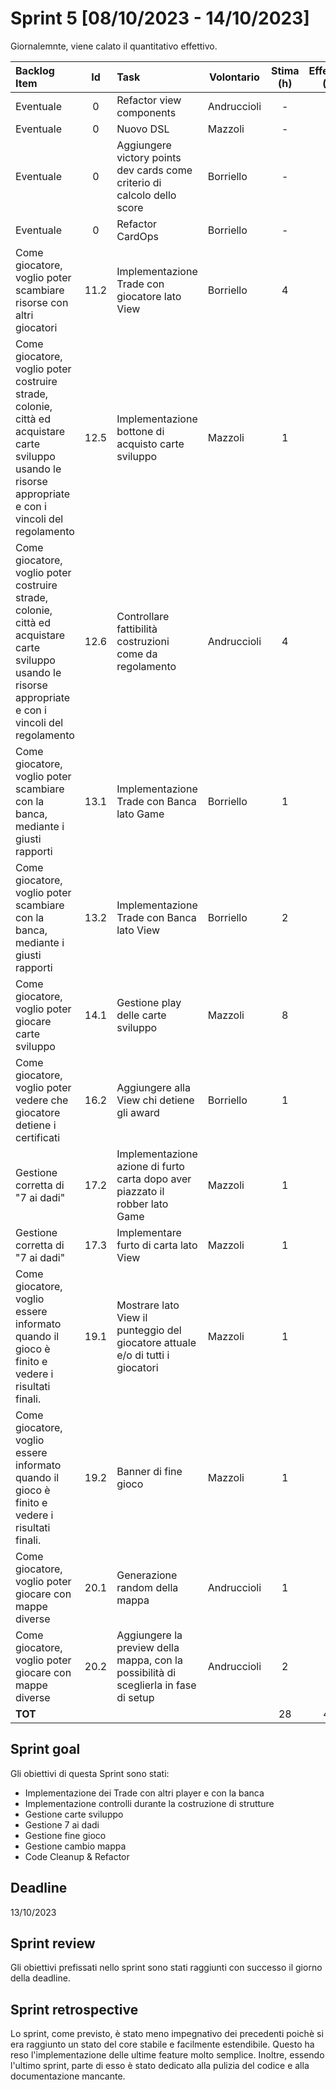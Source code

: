 # Sprint 5 [08/10/2023 - 14/10/2023]

Giornalemnte, viene calato il quantitativo effettivo.

| Backlog Item                                                                                                                                             |  Id  | Task                                                                                 | Volontario  | Stima (h) | Effettivo (h) | D1 | D2 | D3 | D4 | D5 | D6 |
|:---------------------------------------------------------------------------------------------------------------------------------------------------------|:----:|:-------------------------------------------------------------------------------------|-------------|:---------:|:-------------:|----|----|----|----|----|----|
| Eventuale                                                                                                                                                |  0   | Refactor view components                                                             | Andruccioli |     -     |       4       | 2  | 2  | 2  | 2  | 0  | 0  |
| Eventuale                                                                                                                                                |  0   | Nuovo DSL                                                                            | Mazzoli     |     -     |       8       | 2  | 0  | 0  | 0  | 0  | 0  |
| Eventuale                                                                                                                                                |  0   | Aggiungere victory points dev cards come criterio di calcolo dello score             | Borriello   |     -     |       1       | 0  | 0  | 0  | 0  | 0  | 0  |
| Eventuale                                                                                                                                                |  0   | Refactor CardOps                                                                     | Borriello   |     -     |       2       | 2  | 2  | 2  | 2  | 2  | 0  |
| Come giocatore, voglio poter scambiare risorse con altri giocatori                                                                                       | 11.2 | Implementazione Trade con giocatore lato View                                        | Borriello   |     4     |       4       | 4  | 4  | 2  | 2  | 0  | 0  |
| Come giocatore, voglio poter costruire strade, colonie, città ed acquistare carte sviluppo usando le risorse appropriate e con i vincoli del regolamento | 12.5 | Implementazione bottone di acquisto carte sviluppo                                   | Mazzoli     |     1     |       1       | 1  | 0  | 0  | 0  | 0  | 0  |
| Come giocatore, voglio poter costruire strade, colonie, città ed acquistare carte sviluppo usando le risorse appropriate e con i vincoli del regolamento | 12.6 | Controllare fattibilità costruzioni come da regolamento                              | Andruccioli |     4     |       4       | 4  | 2  | 2  | 0  | 0  | 0  |
| Come giocatore, voglio poter scambiare con la banca, mediante i giusti rapporti                                                                          | 13.1 | Implementazione Trade con Banca lato Game                                            | Borriello   |     1     |       3       | 3  | 2  | 0  | 0  | 0  | 0  |
| Come giocatore, voglio poter scambiare con la banca, mediante i giusti rapporti                                                                          | 13.2 | Implementazione Trade con Banca lato View                                            | Borriello   |     2     |       2       | 2  | 2  | 0  | 0  | 0  | 0  |
| Come giocatore, voglio poter giocare carte sviluppo                                                                                                      | 14.1 | Gestione play delle carte sviluppo                                                   | Mazzoli     |     8     |       4       | 4  | 4  | 4  | 0  | 0  | 0  |
| Come giocatore, voglio poter vedere che giocatore detiene i certificati                                                                                  | 16.2 | Aggiungere alla View chi detiene gli award                                           | Borriello   |     1     |       1       | 0  | 0  | 0  | 0  | 0  | 0  |
| Gestione corretta di "7 ai dadi"                                                                                                                         | 17.2 | Implementazione azione di furto carta dopo aver piazzato il robber lato Game         | Mazzoli     |     1     |       1       | 1  | 1  | 0  | 0  | 0  | 0  |
| Gestione corretta di "7 ai dadi"                                                                                                                         | 17.3 | Implementare furto di carta lato View                                                | Mazzoli     |     1     |       1       | 1  | 1  | 0  | 0  | 0  | 0  |
| Come giocatore, voglio essere informato quando il gioco è finito e vedere i risultati finali.                                                            | 19.1 | Mostrare lato View il punteggio del giocatore attuale e/o di tutti i giocatori       | Mazzoli     |     1     |       1       | 1  | 1  | 1  | 0  | 0  | 0  |
| Come giocatore, voglio essere informato quando il gioco è finito e vedere i risultati finali.                                                            | 19.2 | Banner di fine gioco                                                                 | Mazzoli     |     1     |       1       | 1  | 1  | 1  | 0  | 0  | 0  |
| Come giocatore, voglio poter giocare con mappe diverse                                                                                                   | 20.1 | Generazione random della mappa                                                       | Andruccioli |     1     |       2       | 2  | 2  | 2  | 2  | 0  | 0  |
| Come giocatore, voglio poter giocare con mappe diverse                                                                                                   | 20.2 | Aggiungere la preview della mappa, con la possibilità di sceglierla in fase di setup | Andruccioli |     2     |       4       | 3  | 3  | 3  | 3  | 2  | 0  |
| **TOT**                                                                                                                                                  |      |                                                                                      |             |    28     |      44       | 31 | 25 | 17 | 9  | 2  | 0  |

## Sprint goal

Gli obiettivi di questa Sprint sono stati:

- Implementazione dei Trade con altri player e con la banca
- Implementazione controlli durante la costruzione di strutture
- Gestione carte sviluppo
- Gestione 7 ai dadi
- Gestione fine gioco
- Gestione cambio mappa
- Code Cleanup & Refactor

## Deadline

13/10/2023

## Sprint review

Gli obiettivi prefissati nello sprint sono stati raggiunti con successo il giorno della deadline.

## Sprint retrospective

Lo sprint, come previsto, è stato meno impegnativo dei precedenti poichè si era raggiunto un stato del core stabile e
facilmente estendibile.
Questo ha reso l'implementazione delle ultime feature molto semplice.
Inoltre, essendo l'ultimo sprint, parte di esso è stato dedicato alla pulizia del codice e alla documentazione mancante.
